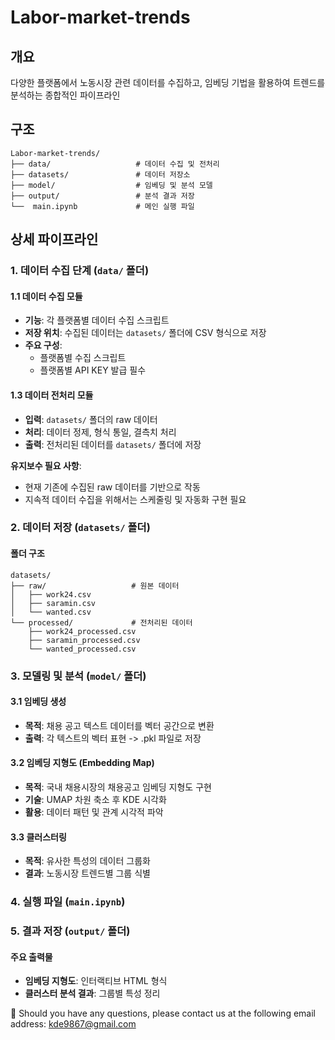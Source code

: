 # Labor-market-trends

## 개요
다양한 플랫폼에서 노동시장 관련 데이터를 수집하고, 임베딩 기법을 활용하여 트렌드를 분석하는 종합적인 파이프라인
## 구조
```
Labor-market-trends/
├── data/                   # 데이터 수집 및 전처리
├── datasets/               # 데이터 저장소
├── model/                  # 임베딩 및 분석 모델
├── output/                 # 분석 결과 저장
└──  main.ipynb             # 메인 실행 파일
```
## 상세 파이프라인
### 1. 데이터 수집 단계 (`data/` 폴더)
#### 1.1 데이터 수집 모듈
- **기능**: 각 플랫폼별 데이터 수집 스크립트
- **저장 위치**: 수집된 데이터는 `datasets/` 폴더에 CSV 형식으로 저장
- **주요 구성**:
  - 플랫폼별 수집 스크립트
  - 플랫폼별 API KEY 발급 필수

#### 1.3 데이터 전처리 모듈
- **입력**: `datasets/` 폴더의 raw 데이터
- **처리**: 데이터 정제, 형식 통일, 결측치 처리
- **출력**: 전처리된 데이터를 `datasets/` 폴더에 저장

 **유지보수 필요 사항**:
- 현재 기존에 수집된 raw 데이터를 기반으로 작동
- 지속적 데이터 수집을 위해서는 스케줄링 및 자동화 구현 필요

### 2. 데이터 저장 (`datasets/` 폴더)

#### 폴더 구조
```
datasets/
├── raw/                   # 원본 데이터
│   ├── work24.csv
│   ├── saramin.csv
│   └── wanted.csv
└── processed/             # 전처리된 데이터
    ├── work24_processed.csv
    ├── saramin_processed.csv
    └── wanted_processed.csv
```
### 3. 모델링 및 분석 (`model/` 폴더)

#### 3.1 임베딩 생성
- **목적**: 채용 공고 텍스트 데이터를 벡터 공간으로 변환
- **출력**: 각 텍스트의 벡터 표현 -> .pkl 파일로 저장

#### 3.2 임베딩 지형도 (Embedding Map)
- **목적**: 국내 채용시장의 채용공고 임베딩 지형도 구현
- **기술**: UMAP 차원 축소 후 KDE 시각화
- **활용**: 데이터 패턴 및 관계 시각적 파악

#### 3.3 클러스터링
- **목적**: 유사한 특성의 데이터 그룹화
- **결과**: 노동시장 트렌드별 그룹 식별

### 4. 실행 파일 (`main.ipynb`)

### 5. 결과 저장 (`output/` 폴더)
#### 주요 출력물
- **임베딩 지형도**: 인터랙티브 HTML 형식
- **클러스터 분석 결과**: 그룹별 특성 정리

📩 Should you have any questions, please contact us at the following email address: kde9867@gmail.com

